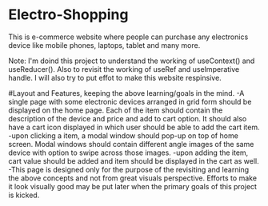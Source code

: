 # Electro-Shopping

This is e-commerce website where people can purchase any electronics device like mobile phones, laptops, tablet and many more.

Note: I'm doind this project to understand the working of useContext() and useReducer(). Also to revisit the working of useRef and useImperative handle. I will also try to put effot to make this website respinsive.

#Layout and Features, keeping the above learning/goals in the mind.
-A single page with some electronic devices arranged in grid form should be displayed on the home page. Each of the item should contain the description of the device and price and add to cart option. It should also have a cart icon displayed in which user should be able to add the cart item.
-upon clicking a item, a modal window should pop-up on top of home screen. Modal windows should contain different angle images of the same device with option to swipe across those images.
-upon adding the item, cart value should be added and item should be displayed in the cart as well.
-This page is designed only for the purpose of the revisiting and learning the above concepts and not from great visuals perspective. Efforts to make it look visually good may be put later when the primary goals of this project is kicked.
